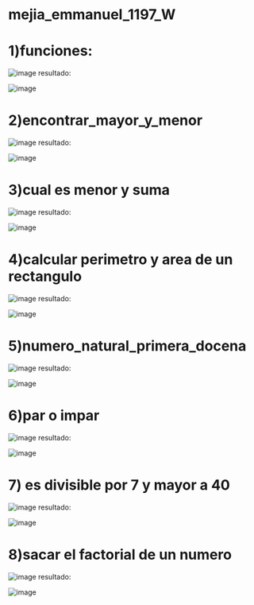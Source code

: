 # mejia_emmanuel_1197_W

# 1)funciones:
![image](https://github.com/user-attachments/assets/f7e50667-f218-4e0e-ac4e-81228041c82c)
resultado:

![image](https://github.com/user-attachments/assets/9f7a166d-1e78-4eb3-a833-6466a81b62d9)

# 2)encontrar_mayor_y_menor
![image](https://github.com/user-attachments/assets/0b1d8aea-0326-47f7-8af4-e5233b61459c)
resultado:

![image](https://github.com/user-attachments/assets/b23b3b0f-a746-4219-a72c-7b48106fbe0d)

# 3)cual es menor y suma
![image](https://github.com/user-attachments/assets/223e6de1-24d6-4c96-8439-29710783d9ce)
resultado:

![image](https://github.com/user-attachments/assets/a057f847-b3be-4a99-b74d-c2c8d9f689fd)

# 4)calcular perimetro y area de un rectangulo
![image](https://github.com/user-attachments/assets/9208d7dc-b667-4a53-8442-558804979106)
resultado:

![image](https://github.com/user-attachments/assets/653cbbfb-0fef-4138-9a42-10c9981fe741)

# 5)numero_natural_primera_docena
![image](https://github.com/user-attachments/assets/351ee8c9-ef60-4b7a-8369-64a805ed0886)
resultado:

![image](https://github.com/user-attachments/assets/073cf061-6aa9-44d7-8c29-8c3e47f33db6)

# 6)par o impar
![image](https://github.com/user-attachments/assets/87c58a3b-44df-4ed0-884a-28289604305c)
resultado:

![image](https://github.com/user-attachments/assets/94825ad0-3693-41a0-ac6f-012c9bc095c3)

# 7) es divisible por 7 y mayor a 40
![image](https://github.com/user-attachments/assets/273bba14-c6d5-461d-801c-cfe9fbdf3b4c)
resultado:

![image](https://github.com/user-attachments/assets/b1cf0562-3f58-45e5-bf1c-8ffe557922c0)


# 8)sacar el factorial de un numero
![image](https://github.com/user-attachments/assets/47e507fa-7e5e-4c18-b2d7-b3495d433fba)
resultado:

![image](https://github.com/user-attachments/assets/e000277a-e270-4819-81ab-f2ffee193781)









